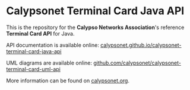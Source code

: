 # Calypsonet Terminal Card Java API

This is the repository for the **Calypso Networks Association**'s reference **Terminal Card API** for Java.

API documentation is available online: [calypsonet.github.io/calypsonet-terminal-card-java-api](https://calypsonet.github.io/calypsonet-terminal-card-java-api)

UML diagrams are available online: [github.com/calypsonet/calypsonet-terminal-card-uml-api](https://github.com/calypsonet/calypsonet-terminal-card-uml-api)

More information can be found on [calypsonet.org](http://calypsonet.org).
